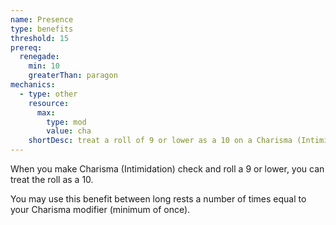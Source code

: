 ```yaml
---
name: Presence
type: benefits
threshold: 15
prereq:
  renegade:
    min: 10
    greaterThan: paragon
mechanics:
  - type: other
    resource:
      max:
        type: mod
        value: cha
    shortDesc: treat a roll of 9 or lower as a 10 on a Charisma (Intimidation) check
---
```

When you make Charisma (Intimidation) check and roll a 9 or lower, you can treat the roll as a 10.

You may use this benefit between long rests a number of times equal to your Charisma modifier (minimum of once).

